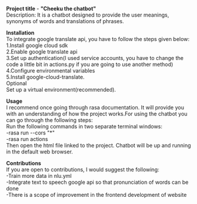 **Project title** - **"Cheeku the chatbot"** <br>
Description: It is a chatbot designed to provide the user meanings, synonyms of words and translations of phrases.

**Installation** <br>
To integrate google translate api, you have to follow the steps given below: <br>
1.Install google cloud sdk <br>
2.Enable google translate api <br>
3.Set up authentication(I used service accounts, you have to change the code a little bit in actions.py if you are going to use another method) <br>
4.Configure environmental variables <br>
5.Install google-cloud-translate. <br>
Optional <br>
Set up a virtual environment(recommended). <br>

**Usage** <br>
I recommend once going through rasa documentation. It will provide you with an understanding of how the project works.For using the chatbot you can go through the following steps: <br>
Run the following commands in two separate terminal windows: <br>
-rasa run --cors "*" <br>
-rasa run actions <br>
Then open the html file linked to the project. Chatbot will be up and running in the default web browser. <br>


**Contributions** <br>
If you are open to contributions, I would suggest the following: <br>
-Train more data in nlu.yml <br>
-Integrate text to speech google api so that pronunciation of words can be done <br>
-There is a scope of improvement in the frontend development of website <br>

